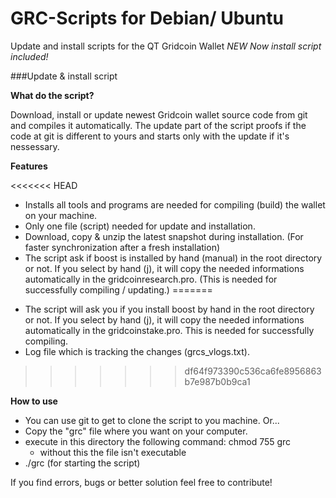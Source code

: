 # GRC-Scripts for Debian/ Ubuntu
Update and install scripts for the QT Gridcoin Wallet *NEW Now install script included!*


###Update & install script

__What do the script?__

Download, install or update newest Gridcoin wallet source code from git and compiles it automatically. The update part of the script proofs if the code at git is different to yours and starts only with the update if it's nessessary.



__Features__

<<<<<<< HEAD
- Installs all tools and programs are needed for compiling (build) the wallet on your machine.
- Only one file (script) needed for update and installation.
- Download, copy & unzip the latest snapshot during installation. (For faster synchronization after a fresh installation)
- The script ask if boost is installed by hand (manual) in the root directory or not. If you select by hand (j), it will copy the needed informations automatically in the gridcoinresearch.pro. (This is needed for successfully compiling / updating.)
=======
* The script will ask you if you install boost by hand in the root directory or not. If you select by hand (j), it will copy the needed informations automatically in the gridcoinstake.pro. This is needed for successfully compiling.
* Log file which is tracking the changes (grcs_vlogs.txt).
>>>>>>> df64f973390c536ca6fe8956863b7e987b0b9ca1



__How to use__

* You can use git to get to clone the script to you machine. Or...
* Copy the "grc" file where you want on your computer.
* execute in this directory the following command: chmod 755 grc
  * without this the file isn't executable
* ./grc (for starting the script)

If you find errors, bugs or better solution feel free to contribute!